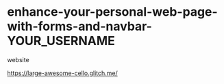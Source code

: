 # enhance-your-personal-web-page-with-forms-and-navbar-YOUR_USERNAME
website 

https://large-awesome-cello.glitch.me/
